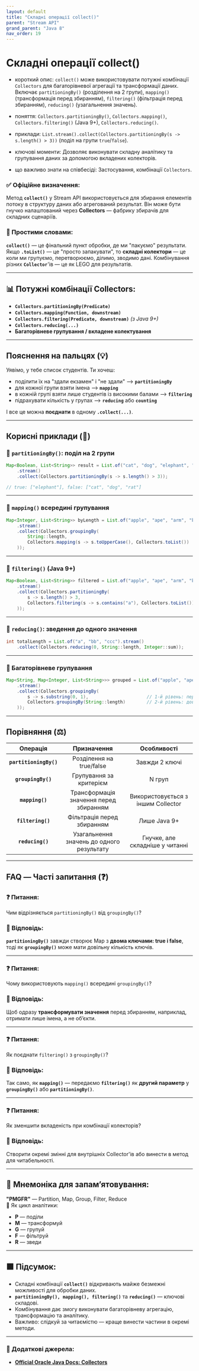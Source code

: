 ```yaml
---
layout: default
title: "Складні операції collect()"
parent: "Stream API"
grand_parent: "Java 8"
nav_order: 19
---
```


# Складні операції collect()

* короткий опис: `collect()` може використовувати потужні комбінації `Collectors` для багаторівневої агрегації та трансформації даних. Включає `partitioningBy()` (розділення на 2 групи), `mapping()` (трансформація перед збиранням), `filtering()` (фільтрація перед збиранням), `reducing()` (узагальнення значень).

* поняття: `Collectors.partitioningBy()`, `Collectors.mapping()`, `Collectors.filtering()` (Java 9+), `Collectors.reducing()`.

* приклади: `List.stream().collect(Collectors.partitioningBy(s -> s.length() > 3))` (поділ на групи `true`/`false`).

* ключові моменти: Дозволяє виконувати складну аналітику та групування даних за допомогою вкладених колекторів.

* що важливо знати на співбесіді: Застосування, комбінації `Collectors`.

### **✅ Офіційне визначення:**

Метод **`collect()`** у Stream API використовується для збирання елементів потоку в структуру даних або агрегований
результат. Він може бути гнучко налаштований через **Collectors** — фабрику збирачів для складних сценаріїв.

### **🧠 Простими словами:**

**`collect()`** — це фінальний пункт обробки, де ми "пакуємо" результати. Якщо **`.toList()`** — це "просто запакувати", то **складні колектори** — це коли ми групуємо, перетворюємо, ділимо, зводимо дані. Комбінування різних **`Collector`**'ів — це як LEGO для результатів.

---

## 📊 **Потужні комбінації Collectors:**

* **`Collectors.partitioningBy(Predicate)`**
* **`Collectors.mapping(Function, downstream)`**
* **`Collectors.filtering(Predicate, downstream)`** *(з Java 9+)*
* **`Collectors.reducing(...)`**
* **Багаторівневе групування / вкладене колектування**

---

## **Пояснення на пальцях (💡)**

Уявімо, у тебе список студентів. Ти хочеш:

* поділити їх на "здали екзамен" і "не здали" --> **`partitioningBy`**
* для кожної групи взяти імена --> **`mapping`**
* в кожній групі взяти лише студентів із високими балами --> **`filtering`**
* підрахувати кількість у групах --> **`reducing`** або **`counting`**

І все це можна **поєднати** в одному **`.collect(...)`**.

---

## **Корисні приклади (🧪)**

### **🔹 `partitioningBy()`: поділ на 2 групи**

```java
Map<Boolean, List<String>> result = List.of("cat", "dog", "elephant", "rat")
    .stream()
    .collect(Collectors.partitioningBy(s -> s.length() > 3));

// true: ["elephant"], false: ["cat", "dog", "rat"]
```

---

### **🔹 `mapping()` всередині групування**

```java
Map<Integer, List<String>> byLength = List.of("apple", "ape", "arm", "banana")
    .stream()
    .collect(Collectors.groupingBy(
        String::length,
        Collectors.mapping(s -> s.toUpperCase(), Collectors.toList())
    ));
```

---

### **🔹 `filtering()` (Java 9+)**

```java
Map<Boolean, List<String>> filtered = List.of("apple", "ape", "arm", "banana")
    .stream()
    .collect(Collectors.partitioningBy(
        s -> s.length() > 3,
        Collectors.filtering(s -> s.contains("a"), Collectors.toList())
    ));
```

---

### **🔹 `reducing()`: зведення до одного значення**

```java
int totalLength = List.of("a", "bb", "ccc").stream()
    .collect(Collectors.reducing(0, String::length, Integer::sum));
```

---

### **🔹 Багаторівневе групування**

```java
Map<String, Map<Integer, List<String>>> grouped = List.of("apple", "ape", "banana", "bat")
    .stream()
    .collect(Collectors.groupingBy(
        s -> s.substring(0, 1),                      // 1-й рівень: перша літера
        Collectors.groupingBy(String::length)        // 2-й рівень: довжина слова
    ));
```

---

## **Порівняння (⚖️)**

|        Операція        |                Призначення                |            Особливості             |
|:----------------------:|:-----------------------------------------:|:----------------------------------:|
| **`partitioningBy()`** |         Розділення на true/false          |           Завжди 2 ключі           |
|   **`groupingBy()`**   |          Групування за критерієм          |               N груп               |
|    **`mapping()`**     |  Трансформація значення перед збиранням   | Використовується з іншим Collector |
|   **`filtering()`**    |        Фільтрація перед збиранням         |            Лише Java 9+            |
|    **`reducing()`**    | Узагальнення значень до одного результату |  Гнучке, але складніше у читанні   |

---

## **FAQ — Часті запитання (❓)**

### **❓ Питання:**

 Чим відрізняється `partitioningBy()` від `groupingBy()`?

### **💬 Відповідь:**

**`partitioningBy()`** завжди створює Map з **двома ключами: true і false**, тоді як **`groupingBy()`** може мати довільну кількість ключів.

---

### **❓ Питання:**

 Чому використовують `mapping()` всередині `groupingBy()`?

### **💬 Відповідь:**

Щоб одразу **трансформувати значення** перед збиранням, наприклад, отримати лише імена, а не обʼєкти.

---

### **❓ Питання:**

 Як поєднати `filtering()` з `groupingBy()`?

### **💬 Відповідь:**

Так само, як **`mapping()`** — передаємо **`filtering()`** як **другий параметр** у **`groupingBy()`** або **`partitioningBy()`**.

---

### **❓ Питання:**

 Як зменшити вкладеність при комбінації колекторів?

### **💬 Відповідь:**

Створити окремі змінні для внутрішніх Collector'ів або винести в метод для читабельності.

---

## **🧠 Мнемоніка для запам’ятовування:**

**"PMGFR"** — Partition, Map, Group, Filter, Reduce  
🔁 Як цикл аналітики:

* **P** — поділи
* **M** — трансформуй
* **G** — групуй
* **F** — фільтруй
* **R** — зведи

---

## **🟩 Підсумок:**

* Складні комбінації **`collect()`** відкривають майже безмежні можливості для обробки даних.
* **`partitioningBy(), mapping(), filtering()`** та **`reducing()`** — ключові складові.
* Комбінування дає змогу виконувати багаторівневу агрегацію, трансформацію та аналітику.
* Важливо: слідкуй за читаємістю — краще винести частини в окремі методи.

---

### **🔗 Додаткові джерела:**

* [**Official Oracle Java Docs: Collectors**](https://docs.oracle.com/en/java/javase/17/docs/api/java.base/java/util/stream/Collectors.html)
